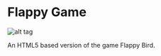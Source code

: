 # Flappy Game

![alt tag](http://christiangomez.me/projects/2/assets/img/birdy1.png)

An HTML5 based version of the game Flappy Bird.